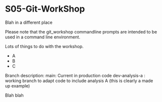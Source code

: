 # S05-Git-WorkShop

Blah in a different place

Please note that the git_workshop commandline prompts are intended to be used in a command line environment.

Lots of things to do with the workshop.
- A
- B
- C
 
Branch description:
main: Current in production code
dev-analysis-a : working branch to adapt code to include analysis A (this is clearly a made up example)

Blah blah

